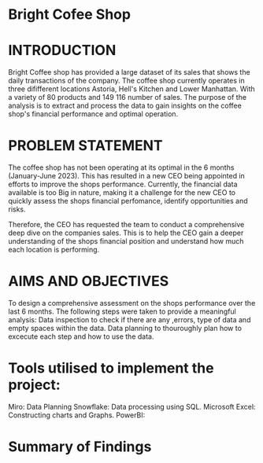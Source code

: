 # Bright Cofee Shop 
# INTRODUCTION
Bright Coffee shop has provided a large dataset of its sales that shows the daily transactions of the company.
The coffee shop currently operates in three dififferent locations Astoria, Hell's Kitchen and Lower Manhattan.
With a variety of 80 products and 149 116 number of sales.
The purpose of the analysis is to extract and process the data  to gain insights on the coffee shop's financial performance and optimal operation.
# PROBLEM STATEMENT
The coffee shop has not been operating at its optimal in the 6 months (January-June 2023).
This has resulted in a new CEO being appointed in efforts to improve the shops performance.
Currently, the financial data available is too Big in nature, making it a challenge for the new CEO to quickly assess the shops financial perfomance,
identify opportunities and risks.

Therefore, the CEO has requested the team to conduct a comprehensive deep dive on the companies sales.
This is to help the CEO gain a deeper understanding of the shops financial position and understand how much each location is performing.

# AIMS AND OBJECTIVES
To design a comprehensive assessment on the shops performance over the last 6 months.
The following steps were taken to provide a meaningful analysis:
Data inspection to check if there are any ,errors, type of data and empty spaces within the data.
Data planning to thouroughly plan how to excecute each step and how to use the data.

# Tools utilised to implement the project:
Miro: Data Planning
Snowflake: Data processing using SQL.
Microsoft Excel: Constructing charts and Graphs.
PowerBI: 

# Summary of Findings
